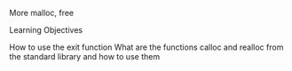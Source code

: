 More malloc, free

Learning Objectives

How to use the exit function
What are the functions calloc and realloc from the standard library and how to use them
